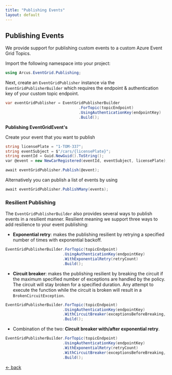 ```yaml
---
title: "Publishing Events"
layout: default
---
```


## Publishing Events

We provide support for publishing custom events to a custom Azure Event Grid Topics.

Import the following namespace into your project:

```csharp
using Arcus.EventGrid.Publishing;
```

Next, create an `EventGridPublisher` instance via the `EventGridPublisherBuilder` which requires the endpoint & authentication key of your custom topic endpoint.

```csharp
var eventGridPublisher = EventGridPublisherBuilder
                                .ForTopic(topicEndpoint)
                                .UsingAuthenticationKey(endpointKey)
                                .Build();
```
**Publishing EventGridEvent's**



Create your event that you want to publish

```csharp
string licensePlate = "1-TOM-337";
string eventSubject = $"/cars/{licensePlate}";
string eventId = Guid.NewGuid().ToString();
var @event = new NewCarRegistered(eventId, eventSubject, licensePlate);

await eventGridPublisher.Publish(@event);
```

Alternatively you can publish a list of events by using

```csharp
await eventGridPublisher.PublishMany(events);
```

### Resilient Publishing

The `EventGridPublisherBuilder` also provides several ways to publish events in a resilient manner. Resilient meaning we support three ways to add resilience to your event publishing:

- **Exponential retry**: makes the publishing resilient by retrying a specified number of times with exponential backoff.

```csharp
EventGridPublisherBuilder.ForTopic(topicEndpoint)
                         .UsingAuthenticationKey(endpointKey)
                         .WithExponentialRetry(retryCount)
                         .Build();
```

- **Circuit breaker**: makes the publishing resilient by breaking the circuit if the maximum specified number of exceptions are handled by the policy. The circuit will stay broken for a specified duration. Any attempt to execute the function while the circuit is broken will result in a `BrokenCircuitException`.

```csharp
EventGridPublisherBuilder.ForTopic(topicEndpoint)
                         .UsingAuthenticationKey(endpointKey)
                         .WithCircuitBreaker(exceptionsBeforeBreaking, durationOfBreak)
                         .Build();
```

- Combination of the two: **Circuit breaker with/after exponential retry**.

```csharp
EventGridPublisherBuilder.ForTopic(topicEndpoint)
                         .UsingAuthenticationKey(endpointKey)
                         .WithExponentialRetry(retryCount)
                         .WithCircuitBreaker(exceptionsBeforeBreaking, durationOfBreak)
                         .Build();
```

[&larr; back](/)
